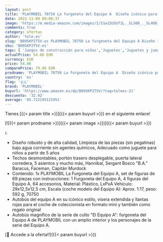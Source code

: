 ```yaml
---
layout: post
title: 'PLAYMOBIL 70750 La furgoneta del Equipo A  Diseño icónico para fans  coleccionistas y niños  de 5 a 99 años'
date: 2022-11-09 09:08:37
image: 'https://m.media-amazon.com/images/I/51w1SUSUf1L._SL500_._SL400_.jpg'
comments: true
category: ofertas
author: 'tole.es'
slug: 'B095KP2T5V-es PLAYMOBIL 70750 La furgoneta del Equipo A Diseño icónico...'
sku: 'B095KP2T5V-es'
tags: [ 'Juegos de construcción para niños','Juguetes','Juguetes y juegos','Sets de construcción','playmobil','🇪🇸', ]
actualPrice: 54.06 EUR
currency: EUR
price: 54.06
comparePrice: 79.99 EUR
prodname: 'PLAYMOBIL 70750 La furgoneta del Equipo A  Diseño icónico para fans  coleccionistas y niños  de 5 a 99 años'
country: 'es'
flag: '🇪🇸'
brand: 'PLAYMOBIL'
buyurl: 'https://www.amazon.es/dp/B095KP2T5V/?tag=tolees-21'
descuento: '32.42'
average: '65.722195121951'
---
```


Tienes [{{< param title >}}]({{< param buyurl >}}) en el siguiente enlace!

[![{{< param prodname >}}]({{< param image >}})]({{< param buyurl >}})

ℹ️:

- Diseño robusto y de alta calidad, Limpieza de las piezas (sin pegatinas) bajo agua corriente sin agentes químicos, Adecuado como juguete para niños a partir de 5 años
- Techos desmontables, portón trasero desplegable, puerta lateral corredera, 5 asientos y mucho más, Hannibal, Sergant Bosco "B.A." Baracus, Faceman, Capitán Murdock
- Contenido: 1x PLAYMOBIL La Furgoneta del Equipo A, set de figuras de 69 piezas con instrucciones: 1 Furgoneta del Equipo A, 4 figuras del Equipo A, 64 accesorios, Material: Plástico, LxPxA Vehículo: 29x12,5x12,5 cm, Escala (coche modelo del Equipo A): Aprox. 1:17, peso: 592 g, 70750
- Autobús del equipo A en su icónico estilo, visera extendida y llantas rojas para el coche de coleccionista en formato mini y también como regalo original
- Autobús magnífico de la serie de culto "El Equipo A": furgoneta del Equipo A de PLAYMOBIL con un amplio interior y los personajes de la serie del Equipo A.

[🛒 Accede a la oferta!!]({{< param buyurl >}})
